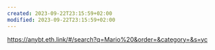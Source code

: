 ```yaml
---
created: 2023-09-22T23:15:59+02:00
modified: 2023-09-22T23:15:59+02:00
---
```


https://anybt.eth.link/#/search?q=Mario%20&order=&category=&s=yc

